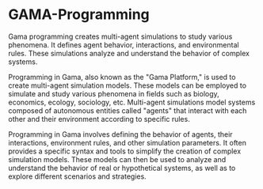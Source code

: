 # GAMA-Programming
Gama programming creates multi-agent simulations to study various phenomena. It defines agent behavior, interactions, and environmental rules. These simulations analyze and understand the behavior of complex systems.

Programming in Gama, also known as the "Gama Platform," is used to create multi-agent simulation models. These models can be employed to simulate and study various phenomena in fields such as biology, economics, ecology, sociology, etc. Multi-agent simulations model systems composed of autonomous entities called "agents" that interact with each other and their environment according to specific rules.

Programming in Gama involves defining the behavior of agents, their interactions, environment rules, and other simulation parameters. It often provides a specific syntax and tools to simplify the creation of complex simulation models. These models can then be used to analyze and understand the behavior of real or hypothetical systems, as well as to explore different scenarios and strategies.

